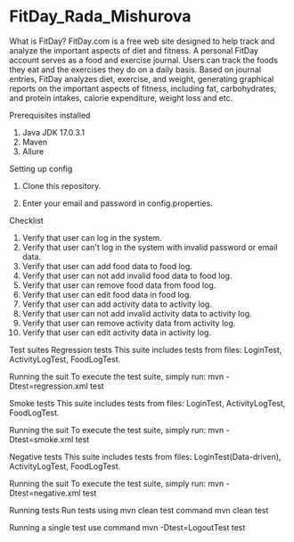 # FitDay_Rada_Mishurova

What is FitDay?
FitDay.com is a free web site designed to help track and analyze the important aspects of diet and fitness. A personal FitDay account serves as a food and exercise journal. Users can track the foods they eat and the exercises they do on a daily basis. Based on journal entries, FitDay analyzes diet, exercise, and weight, generating graphical reports on the important aspects of fitness, including fat, carbohydrates, and protein intakes, calorie expenditure, weight loss and etc.

Prerequisites installed
1. Java JDK 17.0.3.1
2. Maven
3. Allure

Setting up config
1. Clone this repository.

2. Enter your email and password in config.properties.


Checklist
1. Verify that user can log in the system.
2. Verify that user can't log in the system with invalid password or email data.
3. Verify that user can add food data to food log.
4. Verify that user can not add invalid food data to food log.
5. Verify that user can remove food data from food log.
6. Verify that user can edit food data in food log.
7. Verify that user can add activity data to activity log.
8. Verify that user can not add invalid activity data to activity log.
9. Verify that user can remove activity data from activity log.
10. Verify that user can edit activity data in activity log.

Test suites
Regression tests
This suite includes tests from files: LoginTest, ActivityLogTest, FoodLogTest.

Running the suit
To execute the test suite, simply run:
mvn -Dtest=regression.xml test


Smoke tests
This suite includes tests from files: LoginTest, ActivityLogTest, FoodLogTest.

Running the suit
To execute the test suite, simply run:
mvn -Dtest=smoke.xml test


Negative tests
This suite includes tests from files: LoginTest(Data-driven), ActivityLogTest, FoodLogTest.

Running the suit
To execute the test suite, simply run:
mvn -Dtest=negative.xml test

Running tests
Run tests using mvn clean test command
mvn clean test

Running a single test use command mvn -Dtest=LogoutTest test

